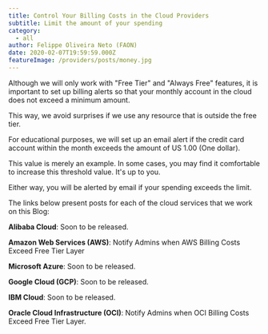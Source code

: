 ```yaml
---
title: Control Your Billing Costs in the Cloud Providers
subtitle: Limit the amount of your spending
category:
  - all
author: Felippe Oliveira Neto (FAON)
date: 2020-02-07T19:59:59.000Z
featureImage: /providers/posts/money.jpg
---
```

Although we will only work with "Free Tier" and "Always Free" features, it is important to set up billing alerts so that your monthly account in the cloud does not exceed a minimum amount.

This way, we avoid surprises if we use any resource that is outside the free tier.

For educational purposes, we will set up an email alert if the credit card account within the month exceeds the amount of US 1.00 (One dollar).

This value is merely an example. In some cases, you may find it comfortable to increase this threshold value. It's up to you.

Either way, you will be alerted by email if your spending exceeds the limit.

The links below present posts for each of the cloud services that we work on this Blog:

**Alibaba Cloud**: Soon to be released.

**Amazon Web Services (AWS)**: Notify Admins when AWS Billing Costs Exceed Free Tier Layer

**Microsoft Azure**: Soon to be released.

**Google Cloud (GCP)**: Soon to be released.

**IBM Cloud**: Soon to be released.

**Oracle Cloud Infrastructure (OCI)**: Notify Admins when OCI Billing Costs Exceed Free Tier Layer.
